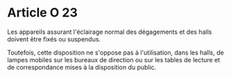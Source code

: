 # Article O 23

Les appareils assurant l'éclairage normal des dégagements et des halls doivent être fixés ou suspendus.

Toutefois, cette disposition ne s'oppose pas à l'utilisation, dans les halls, de lampes mobiles sur les bureaux de direction ou sur les tables de lecture et de correspondance mises à la disposition du public.
